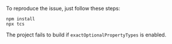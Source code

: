 To reproduce the issue, just follow these steps:

```shell
npm install
npx tcs
```

The project fails to build if `exactOptionalPropertyTypes` is enabled.
